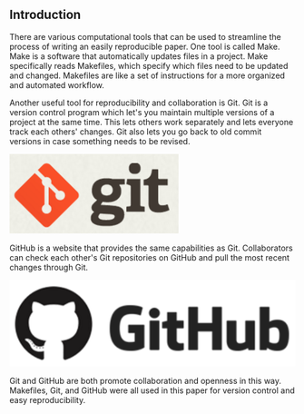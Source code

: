 
## Introduction

There are various computational tools that can be used to streamline the process of writing 
an easily reproducible paper. One tool is called Make. Make is a software that automatically 
updates files in a project. Make specifically reads Makefiles, which specify which files need to 
be updated and changed. Makefiles are like a set of instructions for a more organized and automated 
workflow. 

Another useful tool for reproducibility and collaboration is Git. Git is a version control 
program which let's you maintain multiple versions of a project at the same time. This lets others 
work separately and lets everyone track each others' changes. Git also lets you go back to old 
commit versions in case something needs to be revised.

![Git logo](https://raw.githubusercontent.com/thomasysun/Stat159/master/stat159-fall2016-project1/images/git-logo.png)

GitHub is a website that provides the same capabilities as Git. Collaborators can check each other's 
Git repositories on GitHub and pull the most recent changes through Git.

![GitHub logo](https://raw.githubusercontent.com/thomasysun/Stat159/master/stat159-fall2016-project1/images/github-logo.png)

Git and GitHub are both promote collaboration and openness in this way. Makefiles, Git, and GitHub
were all used in this paper for version control and easy reproducibility.
